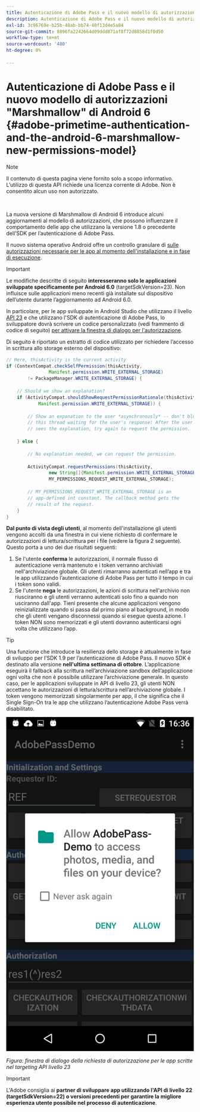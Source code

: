 ```yaml
---
title: Autenticazione di Adobe Pass e il nuovo modello di autorizzazioni "Marshmallow" di Android 6
description: Autenticazione di Adobe Pass e il nuovo modello di autorizzazioni "Marshmallow" di Android 6
exl-id: 3c96769e-b25b-48ab-bb74-40f13d4e5a84
source-git-commit: 8896fa2242664d09ddd871af8f72d8858d1f0d50
workflow-type: tm+mt
source-wordcount: '480'
ht-degree: 0%

---
```


# Autenticazione di Adobe Pass e il nuovo modello di autorizzazioni &quot;Marshmallow&quot; di Android 6 {#adobe-primetime-authentication-and-the-android-6-marshmallow-new-permissions-model}

>[!NOTE]
>
>Il contenuto di questa pagina viene fornito solo a scopo informativo. L’utilizzo di questa API richiede una licenza corrente di Adobe. Non è consentito alcun uso non autorizzato.

</br>

La nuova versione di Marshmallow di Android 6 introduce alcuni aggiornamenti al modello di autorizzazioni, che possono influenzare il comportamento delle app che utilizzano la versione 1.8 o precedente dell’SDK per l’autenticazione di Adobe Pass.

Il nuovo sistema operativo Android offre un controllo granulare di [sulle autorizzazioni necessarie per le app al momento dell&#39;installazione e in fase di esecuzione](https://developer.android.com/about/versions/marshmallow/android-6.0-changes.html).

>[!IMPORTANT]
>
>Le modifiche descritte di seguito **interesseranno solo le applicazioni sviluppate specificamente per Android 6.0** (targetSdkVersion=23). Non influisce sulle applicazioni meno recenti già installate sul dispositivo dell’utente durante l’aggiornamento ad Android 6.0.


In particolare, per le app sviluppate in Android Studio che utilizzano il livello [API 23](http://developer.android.com/sdk/api_diff/23/changes.html) e che utilizzano l&#39;SDK di autenticazione di Adobe Pass, lo sviluppatore dovrà scrivere un codice personalizzato (vedi frammento di codice di seguito) [per attivare la finestra di dialogo per l&#39;autorizzazione](https://developer.android.com/training/permissions/requesting.html).

Di seguito è riportato un estratto di codice utilizzato per richiedere l’accesso in scrittura allo storage esterno del dispositivo:

```java
// Here, thisActivity is the current activity
if (ContextCompat.checkSelfPermission(thisActivity,
                Manifest.permission.WRITE_EXTERNAL_STORAGE)
        != PackageManager.WRITE_EXTERNAL_STORAGE) {

    // Should we show an explanation?
    if (ActivityCompat.shouldShowRequestPermissionRationale(thisActivity,
            Manifest.permission.WRITE_EXTERNAL_STORAGE)) {

        // Show an expanation to the user *asynchronously* -- don't block
        // this thread waiting for the user's response! After the user
        // sees the explanation, try again to request the permission.

    } else {

        // No explanation needed, we can request the permission.

        ActivityCompat.requestPermissions(thisActivity,
                new String[]{Manifest.permission.WRITE_EXTERNAL_STORAGE},
                MY_PERMISSIONS_REQUEST_WRITE_EXTERNAL_STORAGE);

        // MY_PERMISSIONS_REQUEST_WRITE_EXTERNAL_STORAGE is an
        // app-defined int constant. The callback method gets the
        // result of the request.
    }
}
```




**Dal punto di vista degli utenti**, al momento dell&#39;installazione gli utenti vengono accolti da una finestra in cui viene richiesto di confermare le autorizzazioni di lettura/scrittura per i file (vedere la figura 2 seguente). Questo porta a uno dei due risultati seguenti:

1. Se l&#39;utente **conferma** le autorizzazioni, il normale flusso di autenticazione verrà mantenuto e i token verranno archiviati nell&#39;archiviazione globale. Gli utenti rimarranno autenticati nell’app e tra le app utilizzando l’autenticazione di Adobe Pass per tutto il tempo in cui i token sono validi.
1. Se l&#39;utente **nega** le autorizzazioni, le azioni di scrittura nell&#39;archivio non riusciranno e gli utenti verranno autenticati solo fino a quando non usciranno dall&#39;app. Tieni presente che alcune applicazioni vengono reinizializzate quando si passa dal primo piano al background, in modo che gli utenti vengano disconnessi quando si esegue questa azione. I token NON sono memorizzati e gli utenti dovranno autenticarsi ogni volta che utilizzano l’app.


>[!TIP]
>
>Una funzione che introduce la resilienza dello storage è attualmente in fase di sviluppo per l’SDK 1.9 per l’autenticazione di Adobe Pass. Il nuovo SDK è destinato alla versione **nell&#39;ultima settimana di ottobre**. L’applicazione eseguirà il fallback alla scrittura nell’archiviazione sandbox dell’applicazione ogni volta che non è possibile utilizzare l’archiviazione generale. In questo caso, per le applicazioni sviluppate in API di livello 23, gli utenti NON accettano le autorizzazioni di lettura/scrittura nell’archiviazione globale. I token vengono memorizzati singolarmente per app, il che significa che il Single Sign-On tra le app che utilizzano l’autenticazione Adobe Pass verrà disabilitato.


![](assets/android-permissions-request.png)

*Figura: finestra di dialogo della richiesta di autorizzazione per le app scritte nel targeting API livello 23*

>[!IMPORTANT]
>
> L&#39;Adobe consiglia ai **partner di sviluppare app utilizzando l&#39;API di livello 22 (targetSdkVersion=22) o versioni precedenti per garantire la migliore esperienza utente possibile nel processo di autenticazione**.
